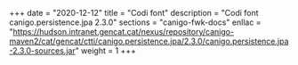 +++
date        = "2020-12-12"
title       = "Codi font"
description = "Codi font canigo.persistence.jpa 2.3.0"
sections    = "canigo-fwk-docs"
enllac		= "https://hudson.intranet.gencat.cat/nexus/repository/canigo-maven2/cat/gencat/ctti/canigo.persistence.jpa/2.3.0/canigo.persistence.jpa-2.3.0-sources.jar"
weight		= 1
+++

